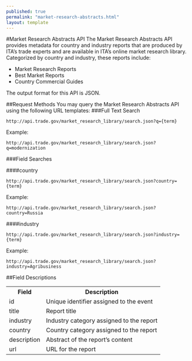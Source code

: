 ```yaml
---
published: true
permalink: "market-research-abstracts.html"
layout: template
---
```


#Market Research Abstracts API
The Market Research Abstracts API provides metadata for country and industry reports that are produced by ITA’s trade experts and are available in ITA’s online market research library.  Categorized by country and industry, these reports include:

* Market Research Reports
* Best Market Reports
* Country Commercial Guides

The output format for this API is JSON.

##Request Methods
You may query the Market Research Abstracts API using the following URL templates:
###Full Text Search

    http://api.trade.gov/market_research_library/search.json?q={term}

  Example:

    http://api.trade.gov/market_research_library/search.json?q=modernization

###Field Searches

####country

    http://api.trade.gov/market_research_library/search.json?country={term}

  Example:
  
    http://api.trade.gov/market_research_library/search.json?country=Russia

####industry

    http://api.trade.gov/market_research_library/search.json?industry={term}

  Example:
  
    http://api.trade.gov/market_research_library/search.json?industry=Agribusiness

##Field Descriptions
<table border="0">
<tr>
<th>Field</th>
<th>Description</th>
</tr>
<tr>
<td>id</td>
<td>Unique identifier assigned to the event</td>
</tr>
<tr>
<td>title</td>
<td>Report title</td>
</tr>
<tr>
<td>industry</td>
<td>Industry category assigned to the report</td>
</tr>
<tr>
<td>country</td>
<td>Country category assigned to the report</td>
</tr>
<tr>
<td>description</td>
<td>Abstract of the report’s content</td>
</tr>
<tr>
<td>url</td>
<td>URL for the report</td>
</tr>
</table>